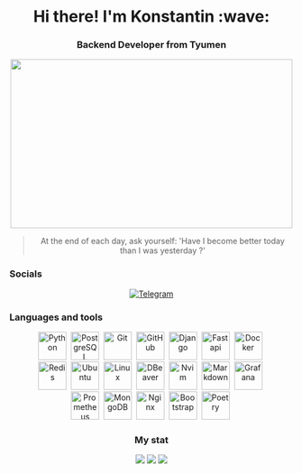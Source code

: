 <div id="header" align="center">
    <h1>Hi there! I'm Konstantin :wave: </h1>
    <h3>Backend Developer from Tyumen</h3>
</div>

<div align="center">
  <img src="https://media.giphy.com/media/dWesBcTLavkZuG35MI/giphy.gif" width="500" height="300"/>
</div>

<div align="center">
    <blockquote>At the end of each day, ask yourself: 'Have I become better today than I was yesterday ?'</blockquote>
</div>

### Socials
<div id="socials" align="center">
    <a href="https://t.me/Konstant1no72">
        <img src="https://img.shields.io/badge/Telegram-blue?style=for-the-badge&logo=telegram&logoColor=white" alt="Telegram"/>
    </a>
</div>

### Languages and tools
<div id="languages and tools" align="center">
    <div>
        <img src="https://cdn.jsdelivr.net/gh/devicons/devicon@latest/icons/python/python-original-wordmark.svg" title="Python" width="50" height="50"/>&nbsp;
        <img src="https://cdn.jsdelivr.net/gh/devicons/devicon@latest/icons/postgresql/postgresql-original.svg" title="PostgreSQL" width="50" height="50"/>&nbsp;
        <img src="https://cdn.jsdelivr.net/gh/devicons/devicon@latest/icons/git/git-original-wordmark.svg" title="Git" width="50" height="50"/>&nbsp;
        <img src="https://cdn.jsdelivr.net/gh/devicons/devicon@latest/icons/github/github-original-wordmark.svg" title="GitHub" width="50" height="50"/>&nbsp;
        <img src="https://cdn.jsdelivr.net/gh/devicons/devicon@latest/icons/django/django-plain.svg" title="Django" width="50" height="50"/>&nbsp;
        <img src="https://cdn.jsdelivr.net/gh/devicons/devicon@latest/icons/fastapi/fastapi-original.svg" title="Fastapi" width="50" height="50"/>&nbsp;
        <img src="https://cdn.jsdelivr.net/gh/devicons/devicon@latest/icons/docker/docker-original.svg" title="Docker" width="50" height="50"/>&nbsp;
    </div>
    <div>
        <img src="https://cdn.jsdelivr.net/gh/devicons/devicon@latest/icons/redis/redis-original-wordmark.svg" title="Redis" width="50" height="50"/>&nbsp;
        <img src="https://cdn.jsdelivr.net/gh/devicons/devicon@latest/icons/ubuntu/ubuntu-original.svg" title="Ubuntu" width="50" height="50"/>&nbsp;
        <img src="https://cdn.jsdelivr.net/gh/devicons/devicon@latest/icons/linux/linux-original.svg" title="Linux" width="50" height="50"/>&nbsp;
        <img src="https://cdn.jsdelivr.net/gh/devicons/devicon@latest/icons/dbeaver/dbeaver-original.svg" title="DBeaver" width="50" height="50"/>&nbsp;
        <img src="https://cdn.jsdelivr.net/gh/devicons/devicon@latest/icons/neovim/neovim-original-wordmark.svg" title="Nvim" width="50" height="50"/>&nbsp;
        <img src="https://cdn.jsdelivr.net/gh/devicons/devicon@latest/icons/markdown/markdown-original.svg" title="Markdown" width="50" height="50"/>&nbsp;
        <img src="https://cdn.jsdelivr.net/gh/devicons/devicon@latest/icons/grafana/grafana-original.svg" title="Grafana" width="50" height="50"/>&nbsp;
    </div>
    <div>
    <img src="https://cdn.jsdelivr.net/gh/devicons/devicon@latest/icons/prometheus/prometheus-original.svg" title="Prometheus" width="50" height="50"/>&nbsp;
    <img src="https://cdn.jsdelivr.net/gh/devicons/devicon@latest/icons/mongodb/mongodb-original.svg" title="MongoDB" width="50" height="50"/>&nbsp;
    <img src="https://cdn.jsdelivr.net/gh/devicons/devicon@latest/icons/nginx/nginx-original.svg" title="Nginx" width="50" height="50"/>&nbsp;
    <img src="https://cdn.jsdelivr.net/gh/devicons/devicon@latest/icons/bootstrap/bootstrap-original-wordmark.svg" title="Bootstrap" width="50" height="50"/>&nbsp;
    <img src="https://cdn.jsdelivr.net/gh/devicons/devicon@latest/icons/poetry/poetry-original.svg" title="Poetry" width="50" height="50"/>&nbsp;
    <div/>
</div>

### My stat
<div id="stat" align="center">
    <img src="https://github-profile-summary-cards.vercel.app/api/cards/profile-details?username=Bojchenko-Konstantin&theme=vue"/>
    <img src="https://github-profile-summary-cards.vercel.app/api/cards/most-commit-language?username=Bojchenko-Konstantin&theme=vue"/>
    <img src="https://github-profile-summary-cards.vercel.app/api/cards/stats?username=Bojchenko-Konstantin&theme=vue"/>
</div>
